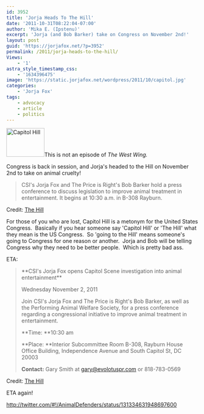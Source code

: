 ```yaml
---
id: 3952
title: 'Jorja Heads To The Hill'
date: '2011-10-31T08:22:04-07:00'
author: 'Mika E. (Ipstenu)'
excerpt: 'Jorja (and Bob Barker) take on Congress on November 2nd!'
layout: post
guid: 'https://jorjafox.net/?p=3952'
permalink: /2011/jorja-heads-to-the-hill/
Views:
    - '1'
astra_style_timestamp_css:
    - '1634396475'
image: 'https://static.jorjafox.net/wordpress/2011/10/capitol.jpg'
categories:
    - 'Jorja Fox'
tags:
    - advocacy
    - article
    - politics
---
```


<a href="//static.jorjafox.net/wordpress/2011/10/capitol.jpg"><img class="alignleft size-thumbnail wp-image-3953" title="Capitol Hill" src="//static.jorjafox.net/wordpress/2011/10/capitol-210x140.jpg" alt="Capitol Hill" width="100" height="75" /></a>This is not an episode of _The West Wing._

Congress is back in session, and Jorja's headed to the Hill on November 2nd to take on animal cruelty!
<blockquote>CSI's Jorja Fox and The Price is Right's Bob Barker hold a press conference to discuss legislation to improve animal treatment in entertainment. It begins at 10:30 a.m. in B-308 Rayburn.</blockquote>
Credit: <a href="http://thehill.com/homenews/news/190633-the-week-ahead-all-about-the-economy">The Hill</a>

For those of you who are lost, Capitol Hill is a metonym for the United States Congress.  Basically if you hear someone say 'Capitol Hill' or 'The Hill' what they mean is the US Congress.  So 'going to the Hill' means someone's going to Congress for one reason or another.  Jorja and Bob will be telling Congress why they need to be better people.  Which is pretty bad ass.

ETA:
<blockquote>**CSI's Jorja Fox opens Capitol Scene investigation into animal entertainment**

Wednesday November 2, 2011

Join CSI's Jorja Fox and The Price is Right's Bob Barker, as well as the Performing Animal Welfare Society, for a press conference regarding a congressional initiative to improve animal treatment in entertainment.

**Time: **10:30 am

**Place: **Interior Subcommittee Room B-308, Rayburn House Office Building, Independence Avenue and South Capitol St, DC 20003

**Contact:** Gary Smith at <a href="mailto:gary@evolotuspr.com">gary@evolotuspr.com</a> or 818-783-0569</blockquote>
Credit: <a href="http://washingtonscene.thehill.com/calendar/events/12687-csis-jorja-fox-opens-capitol-scene-investigation-into-animal-entertainment#.Tq3_dj_DL80.twitter">The Hill</a>

ETA again!

http://twitter.com/#!/AnimalDefenders/status/131334631948697600
